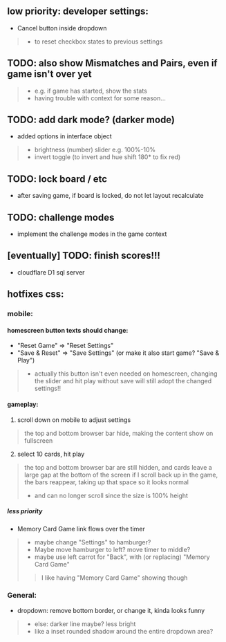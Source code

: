 ## low priority: developer settings:
- Cancel button inside dropdown
> - to reset checkbox states to previous settings


## TODO: also show Mismatches and Pairs, even if game isn't over yet
> - e.g. if game has started, show the stats
> - having trouble with context for some reason...


## TODO: add dark mode? (darker mode)
- added options in interface object
> - brightness (number) slider e.g. 100%-10%
> - invert toggle (to invert and hue shift 180* to fix red)


## TODO: lock board / etc
- after saving game, if board is locked, do not let layout recalculate

## TODO: challenge modes
- implement the challenge modes in the game context

## [eventually] TODO: finish scores!!!
- cloudflare D1 sql server


## hotfixes css:
### mobile:
#### homescreen button texts should change: 
- "Reset Game" => "Reset Settings"
- "Save & Reset" => "Save Settings" (or make it also start game? "Save & Play")
> - actually this button isn't even needed on homescreen, changing the slider and hit play without save will still adopt the changed settings!!

#### gameplay:
1. scroll down on mobile to adjust settings
> the top and bottom browser bar hide, making the content show on fullscreen
2. select 10 cards, hit play
> the top and bottom browser bar are still hidden, and cards leave a large gap at the bottom of the screen
> if I scroll back up in the game, the bars reappear, taking up that space so it looks normal
> - and can no longer scroll since the size is 100% height

##### less priority
- Memory Card Game link flows over the timer
> - maybe change "Settings" to hamburger? 
> - Maybe move hamburger to left? move timer to middle?
> - maybe use left carrot for "Back", with (or replacing) "Memory Card Game" 
> > I like having "Memory Card Game" showing though

### General:
- dropdown: remove bottom border, or change it, kinda looks funny
> - else: darker line maybe? less bright
> - like a inset rounded shadow around the entire dropdown area?



